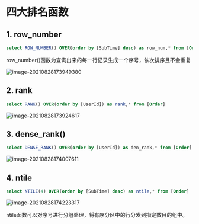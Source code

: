 # 四大排名函数

## 1. row_number

```sql
select ROW_NUMBER() OVER(order by [SubTime] desc) as row_num,* from [Order]
```

row_number()函数为查询出来的每一行记录生成一个序号，依次排序且不会重复

![image-20210828173949380](C:\Users\flyer\OneDrive\笔记\Note\数据库学习\02_排序函数.assets\image-20210828173949380.png)

## 2. rank

```sql
select RANK() OVER(order by [UserId]) as rank,* from [Order] 
```

![image-20210828173924617](C:\Users\flyer\OneDrive\笔记\Note\数据库学习\02_排序函数.assets\image-20210828173924617.png)

## 3. dense_rank()

```sql
select DENSE_RANK() OVER(order by [UserId]) as den_rank,* from [Order]
```

![image-20210828174007611](C:\Users\flyer\OneDrive\笔记\Note\数据库学习\02_排序函数.assets\image-20210828174007611.png)

## 4. ntile

```sql
select NTILE(4) OVER(order by [SubTime] desc) as ntile,* from [Order]
```

![image-20210828174223317](C:\Users\flyer\OneDrive\笔记\Note\数据库学习\02_排序函数.assets\image-20210828174223317.png)

ntile函数可以对序号进行分组处理，将有序分区中的行分发到指定数目的组中。
